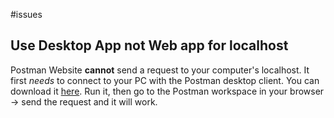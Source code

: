 #issues
## Use Desktop App not Web app for localhost
Postman Website **cannot** send a request to your computer's localhost. It first _needs_ to connect to your PC with the Postman desktop client. You can download it [here](https://www.postman.com/downloads/). Run it, then go to the Postman workspace in your browser -> send the request and it will work.